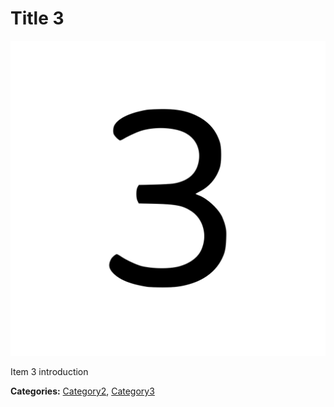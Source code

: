# Title 3

![Image 3](image-3.svg)

Item 3 introduction

**Categories:** [Category2](./Categories/Category2.md), [Category3](./Categories/Category3.md) 
